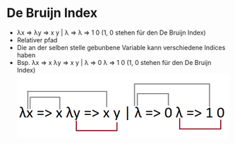 # De Bruijn Index
- λx => λy => x y | λ => λ => 1 0 (1, 0 stehen für den De Bruijn Index)
- Relativer pfad
- Die an der selben stelle gebunbene Variable kann verschiedene Indices haben
- Bsp.  λx => x λy => x y | λ => 0 λ => 1 0 (1, 0 stehen für den De Bruijn Index)
![](./Example.png)